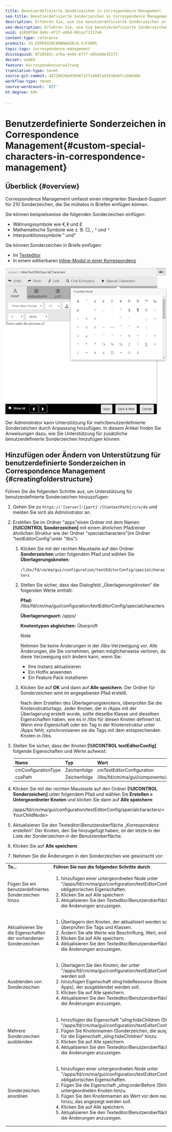 ```yaml
---
title: Benutzerdefinierte Sonderzeichen in Correspondence Management
seo-title: Benutzerdefinierte Sonderzeichen in Correspondence Management
description: Erfahren Sie, wie Sie benutzerdefinierte Sonderzeichen in Correspondence Management hinzufügen.
seo-description: Erfahren Sie, wie Sie benutzerdefinierte Sonderzeichen in Correspondence Management hinzufügen.
uuid: a1890f6d-8e0c-471f-a9bd-861acf1f17e6
content-type: reference
products: SG_EXPERIENCEMANAGER/6.5/FORMS
topic-tags: correspondence-management
discoiquuid: 9f26565c-a7ba-4e9e-bf77-a95eb8e351f2
docset: aem65
feature: Korrespondenzverwaltung
translation-type: tm+mt
source-git-commit: 48726639e93696f32fa368fad2630e6fca50640e
workflow-type: tm+mt
source-wordcount: '657'
ht-degree: 69%

---
```



# Benutzerdefinierte Sonderzeichen in Correspondence Management{#custom-special-characters-in-correspondence-management}

## Überblick {#overview}

Correspondence Management umfasst einen integrierten Standard-Support für 210 Sonderzeichen, die Sie mühelos in Briefen einfügen können.

Sie können beispielsweise die folgenden Sonderzeichen einfügen:

* Währungssymbole wie €,¥ und £
* Mathematische Symbole wie z. B. □, , ^ und ^
* Interpunktionssymbole ‟ und&quot;

Sie können Sonderzeichen in Briefe einfügen:

* Im [Texteditor](/help/forms/using/document-fragments.md#createtext)
* In einem editierbaren [Inline-Modul in einer Korrespondenz](../../forms/using/create-correspondence.md#managecontent)

![specialcharaktersinlinemodul](assets/specialcharactersinlinemodule.png)

Der Administrator kann Unterstützung für mehr/benutzerdefinierte Sonderzeichen durch Anpassung hinzufügen. In diesem Artikel finden Sie Anweisungen dazu, wie Sie Unterstützung für zusätzliche benutzerdefinierte Sonderzeichen hinzufügen können.

## Hinzufügen oder Ändern von Unterstützung für benutzerdefinierte Sonderzeichen in Correspondence Management {#creatingfolderstructure}

Führen Sie die folgenden Schritte aus, um Unterstützung für benutzerdefinierte Sonderzeichen hinzuzufügen:

1. Gehen Sie zu `https://'[server]:[port]'/[ContextPath]/crx/de` und melden Sie sich als Administrator an.
1. Erstellen Sie im Ordner &quot;apps&quot;einen Ordner mit dem Namen **[!UICONTROL Sonderzeichen]** mit einem ähnlichen Pfad/einer ähnlichen Struktur wie der Ordner &quot;specialcharacters&quot;(im Ordner &quot;textEditorConfig&quot;unter &quot;libs&quot;):

   1. Klicken Sie mit der rechten Maustaste auf den Ordner **Sonderzeichen** unter folgendem Pfad und wählen Sie **Überlagerungsknoten**:

      `/libs/fd/cm/ma/gui/configuration/textEditorConfig/specialcharacters`

   1. Stellen Sie sicher, dass das Dialogfeld „Überlagerungsknoten“ die folgenden Werte enthält:

      **Pfad:** /libs/fd/cm/ma/gui/configuration/textEditorConfig/specialcharacters

      **Überlagerungsort:** /apps/

      **Knotentypen abgleichen:** Überprüft

      >[!NOTE]
      >
      >Nehmen Sie keine Änderungen in der /libs-Verzweigung vor. Alle Änderungen, die Sie vornehmen, gehen möglicherweise verloren, da diese Verzweigung sich ändern kann, wenn Sie:
      >
      >
      >
      >    * Ihre Instanz aktualisieren
      >    * Ein Hotfix anwenden
      >    * Ein Feature Pack installieren


   1. Klicken Sie auf **OK** und dann auf **Alle speichern**. Der Ordner für Sonderzeichen wird im angegebenen Pfad erstellt.

      Nach dem Erstellen des Überlagerungsknotens, überprüfen Sie die Knotenstrukturtags. Jeder Knoten, der in /Apps mit der Überlagerung erstellt wurde, sollte dieselbe Klasse und dieselben Eigenschaften haben, wie es in /libs für diesen Knoten definiert ist. Wenn eine Eigenschaft oder ein Tag in der Knotenstruktur unter /Apps fehlt, synchronisieren sie die Tags mit dem entsprechenden Knoten in /libs.



1. Stellen Sie sicher, dass der Knoten **[!UICONTROL textEditorConfig]** folgende Eigenschaften und Werte aufweist:

   | Name | Typ | Wert |
   |---|---|---|
   | cmConfigurationType | Zeichenfolge | cmTextEditorConfiguration |
   | cssPath | Zeichenfolge | /libs/fd/cm/ma/gui/components/admin/createasset/textcontrol/clientlibs/textcontrol |

1. Klicken Sie mit der rechten Maustaste auf den Ordner **[!UICONTROL Sonderzeichen]** unter folgendem Pfad und wählen Sie **Erstellen > Untergeordneter Knoten** und klicken Sie dann auf **Alle speichern**:

   /apps/fd/cm/ma/gui/configuration/textEditorConfig/specialcharacters/&lt;YourChildNode>

1. Aktualisieren Sie den Texteditor\Benutzeroberfläche „Korrespondenz erstellen“. Der Knoten, den Sie hinzugefügt haben, ist der letzte in der Liste der Sonderzeichen in der Benutzeroberfläche.
1. Klicken Sie auf **Alle speichern**.
1. Nehmen Sie die Änderungen in den Sonderzeichen wie gewünscht vor:

<table>
 <tbody>
  <tr>
   <td><strong>To...</strong></td>
   <td><strong>Führen Sie nun die folgenden Schritte durch</strong></td>
  </tr>
  <tr>
   <td>Fügen Sie ein benutzerdefiniertes Sonderzeichen hinzu</td>
   <td>
    <ol>
     <li>hinzufügen einer untergeordneten Node unter "/apps/fd/cm/ma/gui/configuration/textEditorConfig/specialcharacters"mit obligatorischen Eigenschaften.</li>
     <li>Klicken Sie auf Alle speichern</li>
     <li>Aktualisieren Sie den Texteditor/Benutzeroberfläche „Korrespondenz erstellen“, um die Änderungen anzuzeigen.</li>
    </ol> </td>
  </tr>
  <tr>
   <td>Aktualisieren Sie die Eigenschaften der vorhandenen Sonderzeichen</td>
   <td>
    <ol>
     <li>Überlagern den Knoten, der aktualisiert werden soll, wie oben erläutert und überprüfen Sie Tags und Klassen.</li>
     <li>Ändern Sie alle Werte wie Beschriftung, Wert, endValue und multipleCaption. </li>
     <li>Klicken Sie auf Alle speichern. </li>
     <li>Aktualisieren Sie den Texteditor/Benutzeroberfläche „Korrespondenz erstellen“, um die Änderungen anzuzeigen.</li>
    </ol> </td>
  </tr>
  <tr>
   <td>Ausblenden von Sonderzeichen</td>
   <td>
    <ol>
     <li>Überlagern Sie den Knoten, der unter "/apps/fd/cm/ma/gui/configuration/textEditorConfig/specialcharacters"ausgeblendet werden soll</li>
     <li>hinzufügen Eigenschaft sling:hideResource (Boolescher Wert) auf den Knoten (unter Apps), der ausgeblendet werden soll. </li>
     <li>Klicken Sie auf Alle speichern. </li>
     <li>Aktualisieren Sie den Texteditor/Benutzeroberfläche „Korrespondenz erstellen“, um die Änderungen anzuzeigen.<br /> </li>
    </ol> </td>
  </tr>
  <tr>
   <td>Mehrere Sonderzeichen ausblenden</td>
   <td>
    <ol>
     <li>hinzufügen die Eigenschaft "sling:hideChildren (String oder String[])"in "/apps/fd/cm/ma/gui/configuration/textEditorConfig/specialcharacters". </li>
     <li>Fügen Sie Knotennamen (Sonderzeichen, die ausgeblendet werden sollen) als Werte für die Eigenschaft „sling:hideChildren“ hinzu. </li>
     <li>Klicken Sie auf Alle speichern. </li>
     <li>Aktualisieren Sie den Texteditor/Benutzeroberfläche „Korrespondenz erstellen“, um die Änderungen anzuzeigen.<br />  </li>
    </ol> </td>
  </tr>
  <tr>
   <td>Sonderzeichen anordnen</td>
   <td>
    <ol>
     <li>hinzufügen einer untergeordneten Node unter "/apps/fd/cm/ma/gui/configuration/textEditorConfig/specialcharacters"mit obligatorischen Eigenschaften. </li>
     <li>Fügen Sie die Eigenschaft „sling:orderBefore (String)“ zum neu erstellten untergeordneten Knoten hinzu. </li>
     <li>Fügen Sie den Knotennamen als Wert vor dem neu hinzugefügten Sonderzeichen hinzu, das angezeigt werden soll. </li>
     <li>Klicken Sie auf Alle speichern. </li>
     <li>Aktualisieren Sie den Texteditor/Benutzeroberfläche „Korrespondenz erstellen“, um die Änderungen anzuzeigen.<br /> </li>
    </ol> </td>
  </tr>
 </tbody>
</table>

